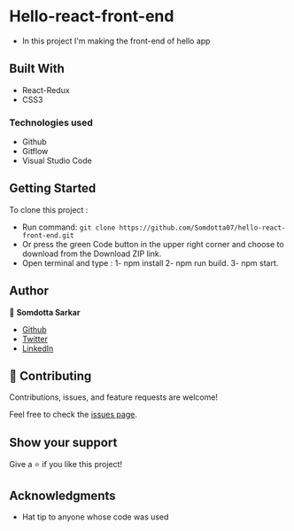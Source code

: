 # Hello-react-front-end
- In this project I'm making the front-end of  hello app

## Built With
- React-Redux
- CSS3
### Technologies used
- Github
- Gitflow
- Visual Studio Code
## Getting Started

 To clone this project :

* Run command: `git clone https://github.com/Somdotta07/hello-react-front-end.git`
* Or press the green Code button in the upper right corner and choose to download from the Download ZIP link.
* Open terminal and type : 1-  npm install
                           2-  npm run build.
                           3-  npm start. 
## Author

👤 **Somdotta Sarkar**

- [Github](https://github.com/Somdotta07)
- [Twitter](https://github.com/Somdotta07)
- [LinkedIn](https://linkedin.com/in/somdottasarkar)

## 🤝 Contributing

Contributions, issues, and feature requests are welcome!

Feel free to check the [issues page](../../issues/).

## Show your support

Give a ⭐️ if you like this project!

## Acknowledgments

- Hat tip to anyone whose code was used